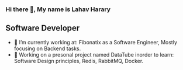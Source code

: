 ### Hi there 👋, My name is Lahav Harary

## Software Developer
- 🔭 I’m currently working at: Fibonatix as a Software Engineer, Mostly focusing on Backend tasks.
- 🌱 Working on a presonal project named DataTube inorder to learn: Software Design principles, Redis, RabbitMQ, Docker.

<!--
**LahavHarary/LahavHarary** is a ✨ _special_ ✨ repository because its `README.md` (this file) appears on your GitHub profile.

Here are some ideas to get you started:

- 🔭 I’m currently working on ...
- 🌱 I’m currently learning ...
- 👯 I’m looking to collaborate on ...
- 🤔 I’m looking for help with ...
- 💬 Ask me about ...
- 📫 How to reach me: ...
- 😄 Pronouns: ...
- ⚡ Fun fact: ...
-->
